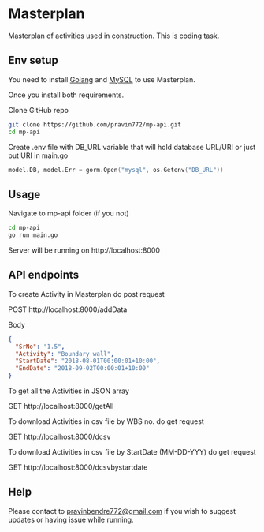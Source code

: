 # Masterplan

Masterplan of activities used in construction. This is coding task.

## Env setup

You need to install [Golang](https://golang.org) and [MySQL](https://www.mysql.com) to use Masterplan.

Once you install both requirements.

Clone GitHub repo

```bash
git clone https://github.com/pravin772/mp-api.git
cd mp-api
```

Create .env file with DB_URL variable that will hold database URL/URI or just put URI in main.go

```go
model.DB, model.Err = gorm.Open("mysql", os.Getenv("DB_URL"))
```

## Usage

Navigate to mp-api folder (if you not)

```bash
cd mp-api
go run main.go
```

Server will be running on http://localhost:8000

## API endpoints

To create Activity in Masterplan do post request

POST http://localhost:8000/addData

Body

```json
{
  "SrNo": "1.5",
  "Activity": "Boundary wall",
  "StartDate": "2018-08-01T00:00:01+10:00",
  "EndDate": "2018-09-02T00:00:01+10:00"
}
```

To get all the Activities in JSON array

GET http://localhost:8000/getAll

To download Activities in csv file by WBS no. do get request

GET http://localhost:8000/dcsv

To download Activities in csv file by StartDate (MM-DD-YYY) do get request

GET http://localhost:8000/dcsvbystartdate

## Help

Please contact to pravinbendre772@gmail.com if you wish to suggest updates or having issue while running.
